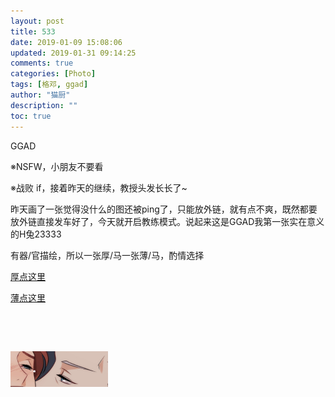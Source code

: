 ```yaml
---
layout: post
title: 533
date: 2019-01-09 15:08:06
updated: 2019-01-31 09:14:25
comments: true
categories: [Photo]
tags: [格邓, ggad]
author: "猫厨"
description: ""
toc: true
---
```


<p>GGAD</p> 
<p>※NSFW，小朋友不要看</p> 
<p>※战败 if，接着昨天的继续，教授头发长长了~</p> 
<p>昨天画了一张觉得没什么的图还被ping了，只能放外链，就有点不爽，既然都要放外链直接发车好了，今天就开启教练模式。说起来这是GGAD我第一张实在意义的H兔23333</p> 
<p>有器/官描绘，所以一张厚/马一张薄/马，酌情选择</p> 
<p><a rel="nofollow" href="https://images-wixmp-ed30a86b8c4ca887773594c2.wixmp.com/intermediary/f/d97cf4c4-1f95-4c79-9e66-10b31d5fac97/dcybw8t-304ae634-c0e8-41af-8b9b-ab9f1ddedbc7.jpg/v1/fill/w_904,h_884,q_70,strp/ggad22_by_chain247_dcybw8t-pre.jpg" target="_blank"  >厚点这里</a></p> 
<p><a rel="nofollow" href="https://images-wixmp-ed30a86b8c4ca887773594c2.wixmp.com/intermediary/f/d97cf4c4-1f95-4c79-9e66-10b31d5fac97/dcybw7j-aefea5eb-4038-40cc-a563-8a13ff30d6d3.jpg/v1/fill/w_904,h_884,q_70,strp/64767ffff1a608e4fb886__1__by_chain247_dcybw7j-pre.jpg" target="_blank"  >薄点这里</a></p> 
<p><br /></p> 
<p><br /></p>

![](https://raw.githubusercontent.com/alicewish/meowchain247/master/img_cVZNdzJtQk9JV2RYenpoZmVOMEVnd3V5Q1YrZm5PYmZITStLa3JpOFJ3ZlNmYmNUOXhGNjRBPT0.png)